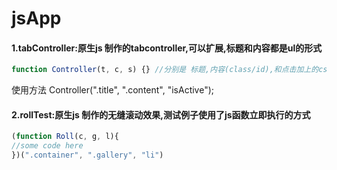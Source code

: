 # jsApp

#### 1.tabController:原生js 制作的tabcontroller,可以扩展,标题和内容都是ul的形式
```javascript
function Controller(t, c, s) {} //分别是 标题,内容(class/id),和点击加上的css
```
使用方法 Controller(".title", ".content", "isActive");

#### 2.rollTest:原生js 制作的无缝滚动效果,测试例子使用了js函数立即执行的方式
```javascript
(function Roll(c, g, l){
//some code here
})(".container", ".gallery", "li")
```
